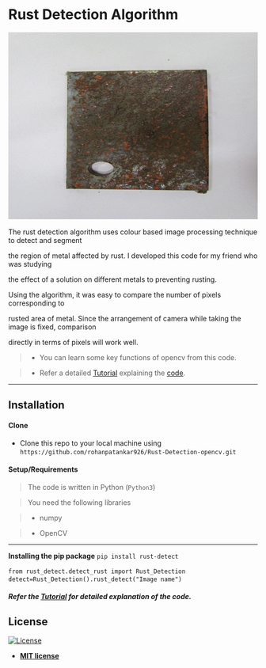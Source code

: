 # Rust Detection Algorithm



![Recordit GIF](ezgif.com-gif-maker.gif) 


The rust detection algorithm uses colour based image processing technique to detect and segment 

the region of metal affected by rust. I developed this code for my friend who was studying 

the effect of a solution on different metals to preventing rusting.



Using the algorithm, it was easy to compare the number of pixels corresponding to

rusted area of metal. Since the arrangement of camera while taking the image is fixed, comparison 

directly in terms of pixels will work well.



>- You can learn some key functions of opencv from this code. 

>- Refer a detailed [Tutorial](Tutorial.md) explaining the [code](Rust_Detection.py).



---







## Installation



#### Clone



- Clone this repo to your local machine using `https://github.com/rohanpatankar926/Rust-Detection-opencv.git`



#### Setup/Requirements



> The code is written in Python (`Python3`)

> You need the following libraries

> - numpy

> - OpenCV

---
**Installing the pip package** 
```pip install rust-detect```
```
from rust_detect.detect_rust import Rust_Detection
detect=Rust_Detection().rust_detect("Image name")
```

##### Refer the [Tutorial](Tutorial.md) for detailed explanation of the code.







## License



[![License](http://img.shields.io/:license-mit-blue.svg?style=flat-square)](http://badges.mit-license.org)



- **[MIT license](http://opensource.org/licenses/mit-license.php)**



